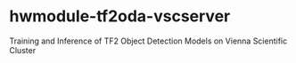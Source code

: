 # hwmodule-tf2oda-vscserver
Training and Inference of TF2 Object Detection Models on Vienna Scientific Cluster
